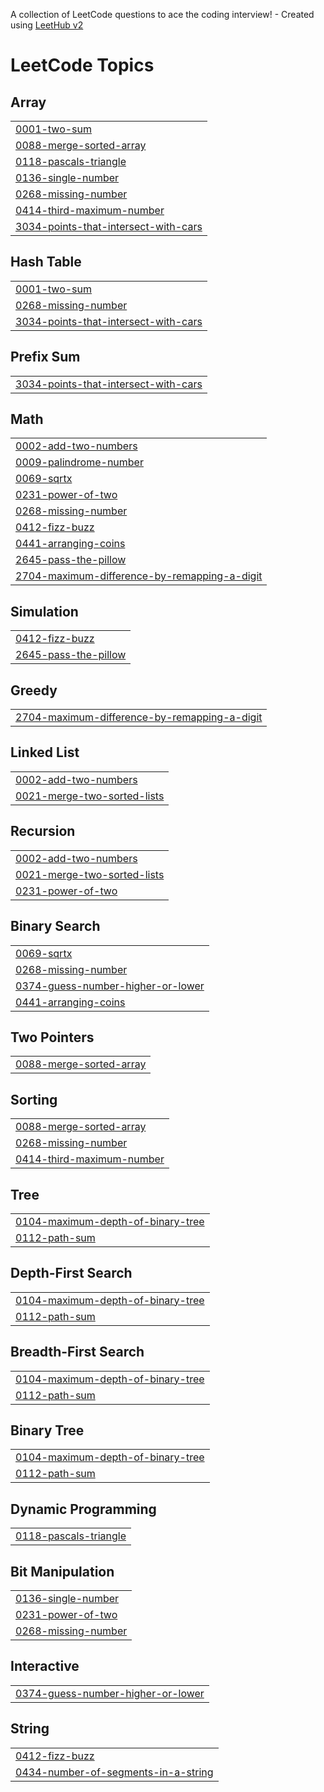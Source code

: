 A collection of LeetCode questions to ace the coding interview! - Created using [LeetHub v2](https://github.com/arunbhardwaj/LeetHub-2.0)
<!---LeetCode Topics Start-->
# LeetCode Topics
## Array
|  |
| ------- |
| [0001-two-sum](https://github.com/kasiah00/leetcode24/tree/master/0001-two-sum) |
| [0088-merge-sorted-array](https://github.com/kasiah00/leetcode24/tree/master/0088-merge-sorted-array) |
| [0118-pascals-triangle](https://github.com/kasiah00/leetcode24/tree/master/0118-pascals-triangle) |
| [0136-single-number](https://github.com/kasiah00/leetcode24/tree/master/0136-single-number) |
| [0268-missing-number](https://github.com/kasiah00/leetcode24/tree/master/0268-missing-number) |
| [0414-third-maximum-number](https://github.com/kasiah00/leetcode24/tree/master/0414-third-maximum-number) |
| [3034-points-that-intersect-with-cars](https://github.com/kasiah00/leetcode24/tree/master/3034-points-that-intersect-with-cars) |
## Hash Table
|  |
| ------- |
| [0001-two-sum](https://github.com/kasiah00/leetcode24/tree/master/0001-two-sum) |
| [0268-missing-number](https://github.com/kasiah00/leetcode24/tree/master/0268-missing-number) |
| [3034-points-that-intersect-with-cars](https://github.com/kasiah00/leetcode24/tree/master/3034-points-that-intersect-with-cars) |
## Prefix Sum
|  |
| ------- |
| [3034-points-that-intersect-with-cars](https://github.com/kasiah00/leetcode24/tree/master/3034-points-that-intersect-with-cars) |
## Math
|  |
| ------- |
| [0002-add-two-numbers](https://github.com/kasiah00/leetcode24/tree/master/0002-add-two-numbers) |
| [0009-palindrome-number](https://github.com/kasiah00/leetcode24/tree/master/0009-palindrome-number) |
| [0069-sqrtx](https://github.com/kasiah00/leetcode24/tree/master/0069-sqrtx) |
| [0231-power-of-two](https://github.com/kasiah00/leetcode24/tree/master/0231-power-of-two) |
| [0268-missing-number](https://github.com/kasiah00/leetcode24/tree/master/0268-missing-number) |
| [0412-fizz-buzz](https://github.com/kasiah00/leetcode24/tree/master/0412-fizz-buzz) |
| [0441-arranging-coins](https://github.com/kasiah00/leetcode24/tree/master/0441-arranging-coins) |
| [2645-pass-the-pillow](https://github.com/kasiah00/leetcode24/tree/master/2645-pass-the-pillow) |
| [2704-maximum-difference-by-remapping-a-digit](https://github.com/kasiah00/leetcode24/tree/master/2704-maximum-difference-by-remapping-a-digit) |
## Simulation
|  |
| ------- |
| [0412-fizz-buzz](https://github.com/kasiah00/leetcode24/tree/master/0412-fizz-buzz) |
| [2645-pass-the-pillow](https://github.com/kasiah00/leetcode24/tree/master/2645-pass-the-pillow) |
## Greedy
|  |
| ------- |
| [2704-maximum-difference-by-remapping-a-digit](https://github.com/kasiah00/leetcode24/tree/master/2704-maximum-difference-by-remapping-a-digit) |
## Linked List
|  |
| ------- |
| [0002-add-two-numbers](https://github.com/kasiah00/leetcode24/tree/master/0002-add-two-numbers) |
| [0021-merge-two-sorted-lists](https://github.com/kasiah00/leetcode24/tree/master/0021-merge-two-sorted-lists) |
## Recursion
|  |
| ------- |
| [0002-add-two-numbers](https://github.com/kasiah00/leetcode24/tree/master/0002-add-two-numbers) |
| [0021-merge-two-sorted-lists](https://github.com/kasiah00/leetcode24/tree/master/0021-merge-two-sorted-lists) |
| [0231-power-of-two](https://github.com/kasiah00/leetcode24/tree/master/0231-power-of-two) |
## Binary Search
|  |
| ------- |
| [0069-sqrtx](https://github.com/kasiah00/leetcode24/tree/master/0069-sqrtx) |
| [0268-missing-number](https://github.com/kasiah00/leetcode24/tree/master/0268-missing-number) |
| [0374-guess-number-higher-or-lower](https://github.com/kasiah00/leetcode24/tree/master/0374-guess-number-higher-or-lower) |
| [0441-arranging-coins](https://github.com/kasiah00/leetcode24/tree/master/0441-arranging-coins) |
## Two Pointers
|  |
| ------- |
| [0088-merge-sorted-array](https://github.com/kasiah00/leetcode24/tree/master/0088-merge-sorted-array) |
## Sorting
|  |
| ------- |
| [0088-merge-sorted-array](https://github.com/kasiah00/leetcode24/tree/master/0088-merge-sorted-array) |
| [0268-missing-number](https://github.com/kasiah00/leetcode24/tree/master/0268-missing-number) |
| [0414-third-maximum-number](https://github.com/kasiah00/leetcode24/tree/master/0414-third-maximum-number) |
## Tree
|  |
| ------- |
| [0104-maximum-depth-of-binary-tree](https://github.com/kasiah00/leetcode24/tree/master/0104-maximum-depth-of-binary-tree) |
| [0112-path-sum](https://github.com/kasiah00/leetcode24/tree/master/0112-path-sum) |
## Depth-First Search
|  |
| ------- |
| [0104-maximum-depth-of-binary-tree](https://github.com/kasiah00/leetcode24/tree/master/0104-maximum-depth-of-binary-tree) |
| [0112-path-sum](https://github.com/kasiah00/leetcode24/tree/master/0112-path-sum) |
## Breadth-First Search
|  |
| ------- |
| [0104-maximum-depth-of-binary-tree](https://github.com/kasiah00/leetcode24/tree/master/0104-maximum-depth-of-binary-tree) |
| [0112-path-sum](https://github.com/kasiah00/leetcode24/tree/master/0112-path-sum) |
## Binary Tree
|  |
| ------- |
| [0104-maximum-depth-of-binary-tree](https://github.com/kasiah00/leetcode24/tree/master/0104-maximum-depth-of-binary-tree) |
| [0112-path-sum](https://github.com/kasiah00/leetcode24/tree/master/0112-path-sum) |
## Dynamic Programming
|  |
| ------- |
| [0118-pascals-triangle](https://github.com/kasiah00/leetcode24/tree/master/0118-pascals-triangle) |
## Bit Manipulation
|  |
| ------- |
| [0136-single-number](https://github.com/kasiah00/leetcode24/tree/master/0136-single-number) |
| [0231-power-of-two](https://github.com/kasiah00/leetcode24/tree/master/0231-power-of-two) |
| [0268-missing-number](https://github.com/kasiah00/leetcode24/tree/master/0268-missing-number) |
## Interactive
|  |
| ------- |
| [0374-guess-number-higher-or-lower](https://github.com/kasiah00/leetcode24/tree/master/0374-guess-number-higher-or-lower) |
## String
|  |
| ------- |
| [0412-fizz-buzz](https://github.com/kasiah00/leetcode24/tree/master/0412-fizz-buzz) |
| [0434-number-of-segments-in-a-string](https://github.com/kasiah00/leetcode24/tree/master/0434-number-of-segments-in-a-string) |
<!---LeetCode Topics End-->